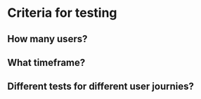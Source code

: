 # Criteria for testing

## How many users?

## What timeframe? 

## Different tests for different user journies?